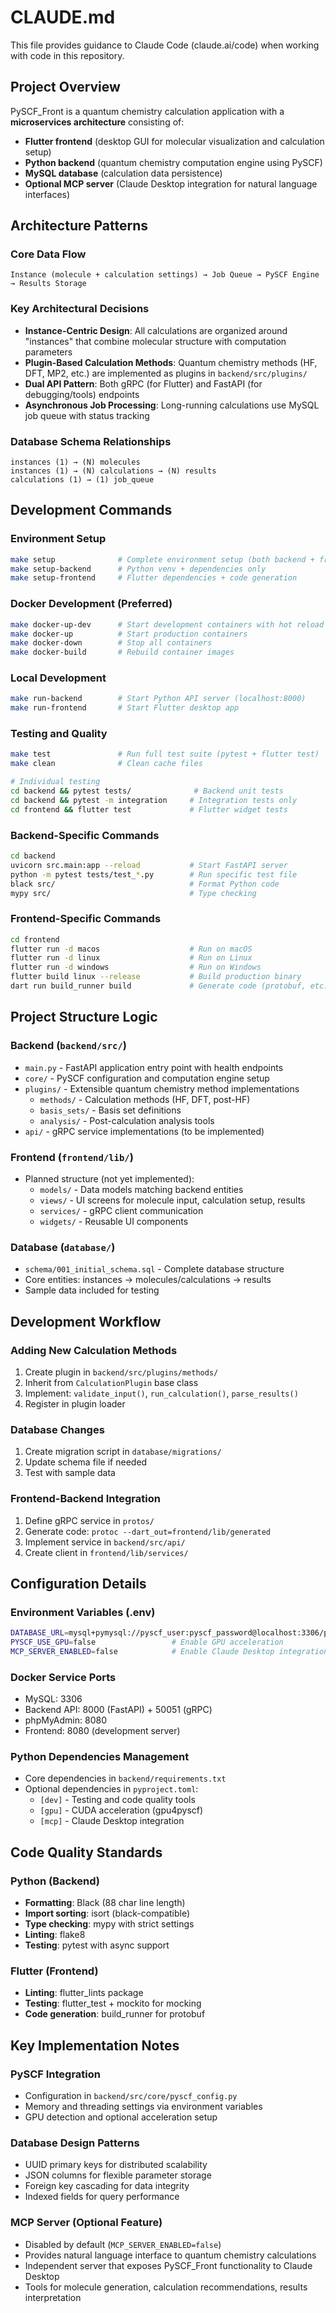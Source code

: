 # CLAUDE.md

This file provides guidance to Claude Code (claude.ai/code) when working with code in this repository.

## Project Overview

PySCF_Front is a quantum chemistry calculation application with a **microservices architecture** consisting of:
- **Flutter frontend** (desktop GUI for molecular visualization and calculation setup)
- **Python backend** (quantum chemistry computation engine using PySCF)
- **MySQL database** (calculation data persistence)
- **Optional MCP server** (Claude Desktop integration for natural language interfaces)

## Architecture Patterns

### Core Data Flow
```
Instance (molecule + calculation settings) → Job Queue → PySCF Engine → Results Storage
```

### Key Architectural Decisions
- **Instance-Centric Design**: All calculations are organized around "instances" that combine molecular structure with computation parameters
- **Plugin-Based Calculation Methods**: Quantum chemistry methods (HF, DFT, MP2, etc.) are implemented as plugins in `backend/src/plugins/`
- **Dual API Pattern**: Both gRPC (for Flutter) and FastAPI (for debugging/tools) endpoints
- **Asynchronous Job Processing**: Long-running calculations use MySQL job queue with status tracking

### Database Schema Relationships
```
instances (1) → (N) molecules
instances (1) → (N) calculations → (N) results
calculations (1) → (1) job_queue
```

## Development Commands

### Environment Setup
```bash
make setup              # Complete environment setup (both backend + frontend)
make setup-backend      # Python venv + dependencies only
make setup-frontend     # Flutter dependencies + code generation
```

### Docker Development (Preferred)
```bash
make docker-up-dev      # Start development containers with hot reload
make docker-up          # Start production containers
make docker-down        # Stop all containers
make docker-build       # Rebuild container images
```

### Local Development
```bash
make run-backend        # Start Python API server (localhost:8000)
make run-frontend       # Start Flutter desktop app
```

### Testing and Quality
```bash
make test               # Run full test suite (pytest + flutter test)
make clean              # Clean cache files

# Individual testing
cd backend && pytest tests/              # Backend unit tests
cd backend && pytest -m integration     # Integration tests only
cd frontend && flutter test             # Flutter widget tests
```

### Backend-Specific Commands
```bash
cd backend
uvicorn src.main:app --reload           # Start FastAPI server
python -m pytest tests/test_*.py        # Run specific test file
black src/                              # Format Python code
mypy src/                               # Type checking
```

### Frontend-Specific Commands
```bash
cd frontend
flutter run -d macos                    # Run on macOS
flutter run -d linux                    # Run on Linux
flutter run -d windows                  # Run on Windows
flutter build linux --release           # Build production binary
dart run build_runner build             # Generate code (protobuf, etc.)
```

## Project Structure Logic

### Backend (`backend/src/`)
- `main.py` - FastAPI application entry point with health endpoints
- `core/` - PySCF configuration and computation engine setup
- `plugins/` - Extensible quantum chemistry method implementations
  - `methods/` - Calculation methods (HF, DFT, post-HF)
  - `basis_sets/` - Basis set definitions
  - `analysis/` - Post-calculation analysis tools
- `api/` - gRPC service implementations (to be implemented)

### Frontend (`frontend/lib/`)
- Planned structure (not yet implemented):
  - `models/` - Data models matching backend entities
  - `views/` - UI screens for molecule input, calculation setup, results
  - `services/` - gRPC client communication
  - `widgets/` - Reusable UI components

### Database (`database/`)
- `schema/001_initial_schema.sql` - Complete database structure
- Core entities: instances → molecules/calculations → results
- Sample data included for testing

## Development Workflow

### Adding New Calculation Methods
1. Create plugin in `backend/src/plugins/methods/`
2. Inherit from `CalculationPlugin` base class
3. Implement: `validate_input()`, `run_calculation()`, `parse_results()`
4. Register in plugin loader

### Database Changes
1. Create migration script in `database/migrations/`
2. Update schema file if needed
3. Test with sample data

### Frontend-Backend Integration
1. Define gRPC service in `protos/`
2. Generate code: `protoc --dart_out=frontend/lib/generated`
3. Implement service in `backend/src/api/`
4. Create client in `frontend/lib/services/`

## Configuration Details

### Environment Variables (.env)
```bash
DATABASE_URL=mysql+pymysql://pyscf_user:pyscf_password@localhost:3306/pyscf_dev
PYSCF_USE_GPU=false                 # Enable GPU acceleration
MCP_SERVER_ENABLED=false            # Enable Claude Desktop integration
```

### Docker Service Ports
- MySQL: 3306
- Backend API: 8000 (FastAPI) + 50051 (gRPC)
- phpMyAdmin: 8080
- Frontend: 8080 (development server)

### Python Dependencies Management
- Core dependencies in `backend/requirements.txt`
- Optional dependencies in `pyproject.toml`:
  - `[dev]` - Testing and code quality tools
  - `[gpu]` - CUDA acceleration (gpu4pyscf)
  - `[mcp]` - Claude Desktop integration

## Code Quality Standards

### Python (Backend)
- **Formatting**: Black (88 char line length)
- **Import sorting**: isort (black-compatible)
- **Type checking**: mypy with strict settings
- **Linting**: flake8
- **Testing**: pytest with async support

### Flutter (Frontend)
- **Linting**: flutter_lints package
- **Testing**: flutter_test + mockito for mocking
- **Code generation**: build_runner for protobuf

## Key Implementation Notes

### PySCF Integration
- Configuration in `backend/src/core/pyscf_config.py`
- Memory and threading settings via environment variables
- GPU detection and optional acceleration setup

### Database Design Patterns
- UUID primary keys for distributed scalability
- JSON columns for flexible parameter storage
- Foreign key cascading for data integrity
- Indexed fields for query performance

### MCP Server (Optional Feature)
- Disabled by default (`MCP_SERVER_ENABLED=false`)
- Provides natural language interface to quantum chemistry calculations
- Independent server that exposes PySCF_Front functionality to Claude Desktop
- Tools for molecule generation, calculation recommendations, results interpretation